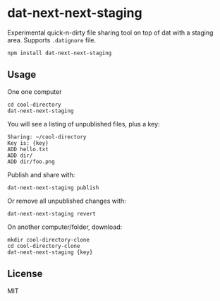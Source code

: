 # dat-next-next-staging

Experimental quick-n-dirty file sharing tool on top of dat with a staging area. Supports `.datignore` file.

```
npm install dat-next-next-staging
```

## Usage

One one computer

```
cd cool-directory
dat-next-next-staging
```

You will see a listing of unpublished files, plus a key:

```
Sharing: ~/cool-directory
Key is: {key}
ADD hello.txt
ADD dir/
ADD dir/foo.png
```

Publish and share with:

```
dat-next-next-staging publish
```

Or remove all unpublished changes with:

```
dat-next-next-staging revert
```

On another computer/folder, download:

```
mkdir cool-directory-clone
cd cool-directory-clone
dat-next-next-staging {key}
```

## License

MIT
